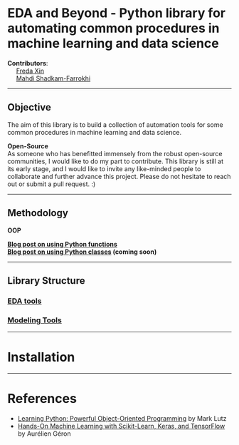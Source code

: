 # EDA and Beyond - Python library for automating common procedures in machine learning and data science


**Contributors**:   
&nbsp;&nbsp;&nbsp;&nbsp;&nbsp;[Freda Xin](www.linkedin.com/in/freda-xin)  
&nbsp;&nbsp;&nbsp;&nbsp;&nbsp;[Mahdi Shadkam-Farrokhi](https://github.com/Shaddyjr)


---
## Objective  

The aim of this library is to build a collection of automation tools for some common procedures in machine
learning and data science.   


**Open-Source**   
As someone who has benefitted immensely from the robust open-source communities, I
would like to do my part to contribute. This library is still at its early
stage, and I would like to invite any like-minded
people to collaborate and further advance this project. Please do not hesitate to reach out or
submit a pull request. :) 


---
## Methodology 
**OOP** 

**[Blog post on using Python functions](https://towardsdatascience.com/creating-python-functions-for-exploratory-data-analysis-and-data-cleaning-2c462961bd71?sk=ea9ba027ee85504c078145f442b204b9)**  
**[Blog post on using Python classes]() (coming soon)**   

---
## Library Structure

### [EDA tools](https://github.com/FredaXin/eda_and_beyond/blob/master/eda_and_beyond.py)

### [Modeling Tools](https://github.com/FredaXin/eda_and_beyond/blob/master/eda_and_beyond_02.py)

--- 
# Installation 

---
# References
* [Learning Python: Powerful Object-Oriented Programming](https://www.amazon.ca/Learning-Python-Powerful-Object-Oriented-Programming/dp/1449355730)
by Mark Lutz 
* [Hands-On Machine Learning with Scikit-Learn, Keras, and TensorFlow](https://www.amazon.ca/Hands-Machine-Learning-Scikit-Learn-TensorFlow/dp/1492032646/ref=asc_df_1492032646/?tag=googleshopc0c-20&linkCode=df0&hvadid=335305582969&hvpos=&hvnetw=g&hvrand=6176277305651191447&hvpone=&hvptwo=&hvqmt=&hvdev=c&hvdvcmdl=&hvlocint=&hvlocphy=9000975&hvtargid=pla-523968811896&psc=1) by Aurélien Géron